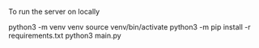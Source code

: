 
To run the server on locally


python3 -m venv venv
source venv/bin/activate
python3 -m pip install -r requirements.txt
python3 main.py




